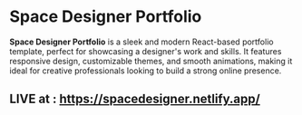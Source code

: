 # Space Designer Portfolio

**Space Designer Portfolio** is a sleek and modern React-based portfolio template, perfect for showcasing a designer's work and skills. It features responsive design, customizable themes, and smooth animations, making it ideal for creative professionals looking to build a strong online presence.

## LIVE at : https://spacedesigner.netlify.app/

